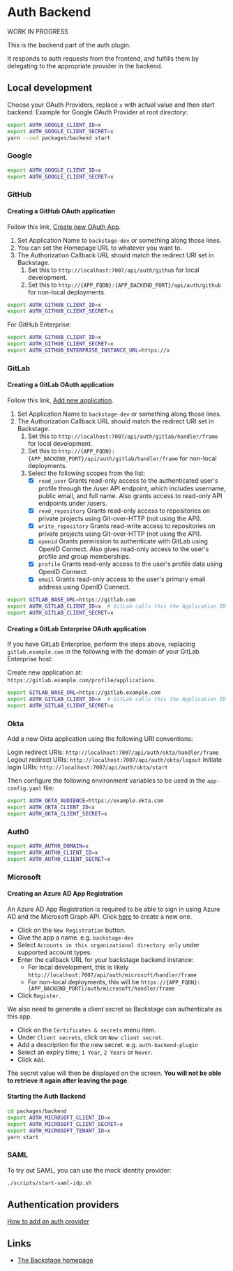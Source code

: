 # Auth Backend

WORK IN PROGRESS

This is the backend part of the auth plugin.

It responds to auth requests from the frontend, and fulfills them by delegating
to the appropriate provider in the backend.

## Local development

Choose your OAuth Providers, replace `x` with actual value and then start backend:
Example for Google OAuth Provider at root directory:

```bash
export AUTH_GOOGLE_CLIENT_ID=x
export AUTH_GOOGLE_CLIENT_SECRET=x
yarn --cwd packages/backend start
```

### Google

```bash
export AUTH_GOOGLE_CLIENT_ID=x
export AUTH_GOOGLE_CLIENT_SECRET=x
```

### GitHub

#### Creating a GitHub OAuth application

Follow this link, [Create new OAuth App](https://github.com/settings/applications/new).

1. Set Application Name to `backstage-dev` or something along those lines.
1. You can set the Homepage URL to whatever you want to.
1. The Authorization Callback URL should match the redirect URI set in Backstage.
   1. Set this to `http://localhost:7007/api/auth/github` for local development.
   1. Set this to `http://{APP_FQDN}:{APP_BACKEND_PORT}/api/auth/github` for non-local deployments.

```bash
export AUTH_GITHUB_CLIENT_ID=x
export AUTH_GITHUB_CLIENT_SECRET=x
```

For GitHub Enterprise:

```bash
export AUTH_GITHUB_CLIENT_ID=x
export AUTH_GITHUB_CLIENT_SECRET=x
export AUTH_GITHUB_ENTERPRISE_INSTANCE_URL=https://x
```

### GitLab

#### Creating a GitLab OAuth application

Follow this link, [Add new application](https://gitlab.com/-/profile/applications).

1. Set Application Name to `backstage-dev` or something along those lines.
1. The Authorization Callback URL should match the redirect URI set in Backstage.
   1. Set this to `http://localhost:7007/api/auth/gitlab/handler/frame` for local development.
   1. Set this to `http://{APP_FQDN}:{APP_BACKEND_PORT}/api/auth/gitlab/handler/frame` for non-local deployments.
   1. Select the following scopes from the list:
      - [x] `read_user` Grants read-only access to the authenticated user's profile through the /user API endpoint, which includes username, public email, and full name. Also grants access to read-only API endpoints under /users.
      - [x] `read_repository` Grants read-only access to repositories on private projects using Git-over-HTTP (not using the API).
      - [x] `write_repository` Grants read-write access to repositories on private projects using Git-over-HTTP (not using the API).
      - [x] `openid` Grants permission to authenticate with GitLab using OpenID Connect. Also gives read-only access to the user's profile and group memberships.
      - [x] `profile` Grants read-only access to the user's profile data using OpenID Connect.
      - [x] `email` Grants read-only access to the user's primary email address using OpenID Connect.

```bash
export GITLAB_BASE_URL=https://gitlab.com
export AUTH_GITLAB_CLIENT_ID=x  # GitLab calls this the Application ID
export AUTH_GITLAB_CLIENT_SECRET=x
```

#### Creating a GitLab Enterprise OAuth application

If you have GitLab Enterprise, perform the steps above, replacing `gitlab.example.com` in the following
with the domain of your GitLab Enterprise host:

Create new application at: `https://gitlab.example.com/profile/applications`.

```bash
export GITLAB_BASE_URL=https://gitlab.example.com
export AUTH_GITLAB_CLIENT_ID=x  # GitLab calls this the Application ID
export AUTH_GITLAB_CLIENT_SECRET=x
```

### Okta

Add a new Okta application using the following URI conventions:

Login redirect URIs: `http://localhost:7007/api/auth/okta/handler/frame`
Logout redirect URIs: `http://localhost:7007/api/auth/okta/logout`
Initiate login URIs: `http://localhost:7007/api/auth/okta/start`

Then configure the following environment variables to be used in the `app-config.yaml` file:

```bash
export AUTH_OKTA_AUDIENCE=https://example.okta.com
export AUTH_OKTA_CLIENT_ID=x
export AUTH_OKTA_CLIENT_SECRET=x
```

### Auth0

```bash
export AUTH_AUTH0_DOMAIN=x
export AUTH_AUTH0_CLIENT_ID=x
export AUTH_AUTH0_CLIENT_SECRET=x
```

### Microsoft

#### Creating an Azure AD App Registration

An Azure AD App Registration is required to be able to sign in using Azure AD and the Microsoft Graph API.
Click [here](https://portal.azure.com/#blade/Microsoft_AAD_IAM/ActiveDirectoryMenuBlade/RegisteredApps) to create a new one.

- Click on the `New Registration` button.
- Give the app a name. e.g. `backstage-dev`
- Select `Accounts in this organizational directory only` under supported account types.
- Enter the callback URL for your backstage backend instance:
  - For local development, this is likely `http://localhost:7007/api/auth/microsoft/handler/frame`
  - For non-local deployments, this will be `https://{APP_FQDN}:{APP_BACKEND_PORT}/auth/microsoft/handler/frame`
- Click `Register`.

We also need to generate a client secret so Backstage can authenticate as this app.

- Click on the `Certificates & secrets` menu item.
- Under `Client secrets`, click on `New client secret`.
- Add a description for the new secret. e.g. `auth-backend-plugin`
- Select an expiry time; `1 Year`, `2 Years` or `Never`.
- Click `Add`.

The secret value will then be displayed on the screen. **You will not be able to retrieve it again after leaving the page**.

#### Starting the Auth Backend

```bash
cd packages/backend
export AUTH_MICROSOFT_CLIENT_ID=x
export AUTH_MICROSOFT_CLIENT_SECRET=x
export AUTH_MICROSOFT_TENANT_ID=x
yarn start
```

### SAML

To try out SAML, you can use the mock identity provider:

```bash
./scripts/start-saml-idp.sh
```

## Authentication providers

[How to add an auth provider](https://github.com/backstage/backstage/blob/master/docs/auth/add-auth-provider.md)

## Links

- [The Backstage homepage](https://backstage.io)
